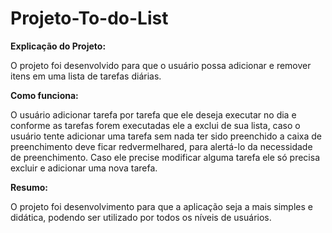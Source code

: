 #  Projeto-To-do-List

**Explicação do Projeto:**

O projeto foi desenvolvido para que o usuário possa adicionar e remover itens em uma lista de tarefas diárias.

**Como funciona:**

O usuário adicionar tarefa por tarefa que ele deseja executar no dia e conforme as tarefas forem executadas ele a exclui de sua lista, caso o usuário tente adicionar uma tarefa sem nada ter sido preenchido a caixa de preenchimento deve ficar	redvermelhared, para alertá-lo da necessidade de preenchimento. Caso ele precise modificar alguma tarefa ele só precisa excluir e adicionar uma nova tarefa.

**Resumo:**

O projeto foi desenvolvimento para que a aplicação seja a mais simples e didática, podendo ser utilizado por todos os níveis de usuários.
